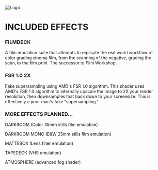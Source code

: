 ![Logo](https://i.imgur.com/NHVvOvq.png)
# INCLUDED EFFECTS
### FILMDECK
A film emulation suite that attempts to replicate the real world workflow of color grading cinema film, from the scanning of the negative, grading the scan, to the film print. The successor to Film Workshop.
### FSR 1.0 2X
Fake supersampling using AMD's FSR 1.0 algorithm. This shader uses AMD's FSR 1.0 algorithm to internally upscale the image to 2X your render resolution, then downsamples that back down to your screensize. This is effectively a poor man's fake "supersampling."
### MORE EFFECTS PLANNED...
DARKROOM (Color 35mm stills film emulation)

DARKROOM MONO (B&W 35mm stills film emulation)

MATTEBOX (Lens filter emulation)

TAPEDECK (VHS emulation)

ATMOSPHERE (advanced fog shader)
